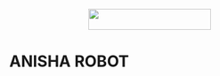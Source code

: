 <p align="center"><a href="https://heroku.com/deploy?template=https://github.com/Lizzy-Robot/YoneRobot"> <img src="https://img.shields.io/badge/Deploy%20To%20Heroku-black?style=for-the-badge&logo=heroku" width="220" height="38.45"/></a></p>


# ANISHA ROBOT
